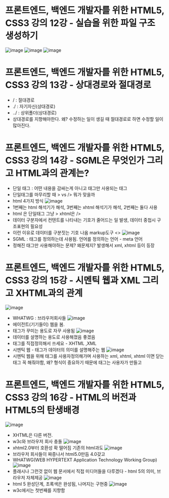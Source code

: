 # 프론트엔드, 백엔드 개발자를 위한 HTML5, CSS3 강의 12강 - 실습을 위한 파일 구조 생성하기
![image](https://user-images.githubusercontent.com/40667871/234008049-b7ca751d-9c51-4ee6-8706-5f02c22fab7c.png)
![image](https://user-images.githubusercontent.com/40667871/234008105-42a19081-1518-4185-9844-3a51b98689c5.png)
![image](https://user-images.githubusercontent.com/40667871/234008357-ba72aa60-bc57-4b95-ac4f-9fdf9b7988e6.png)

# 프론트엔드, 백엔드 개발자를 위한 HTML5, CSS3 강의 13강 - 상대경로와 절대경로
* / : 절대경로
* ./ : 자기자신(상대경로)
* ../ : 상위폴더(상대경로)
* 상대경로를 지향해야한다. 왜? 수정하는 일이 생길 때 절대경로로 하면 수정할 일이 많아진다.

# 프론트엔드, 백엔드 개발자를 위한 HTML5, CSS3 강의 14강 - SGML은 무엇인가 그리고 HTML과의 관계는?
* 단일 태그 : 어떤 내용을 감싸는게 아니고 태그만 사용되는 태그
* 단일태그를 마무리할 때 > vs /> 뭐가 맞을까
* html 4가지 방식
![image](https://user-images.githubusercontent.com/40667871/234016671-bcaff75e-a5e5-4e53-abee-7a676a809fc3.png)
* 1번째는 html 해석기가 해석, 3번째는 xhtml 해석기가 해석, 2번째는 둘다 사용
* html 은 단일태그 그냥 >  xhtml은 />
* 데이터 구분자에서 컨텐트를 나타내는 기호가 줄어드는 일 발생, 데이터 중첩시 구조표현의 필요성
* 이런 이유로 데이터를 구분짓는 기호 나옴 markup도구 <>
![image](https://user-images.githubusercontent.com/40667871/234018113-a70b13c3-18c6-4e8c-b08c-b3f72ccbc977.png)
* SGML : 태그를 정의하는데 사용됨. 언어를 정의하는 언어 - meta 언어
* 정해진 태그만 사용해야하는 문제? 왜문제지? 발생해서 xml, xhtml 등이 등장

# 프론트엔드, 백엔드 개발자를 위한 HTML5, CSS3 강의 15강 - 시멘틱 웹과 XML 그리고 XHTML과의 관계
![image](https://user-images.githubusercontent.com/40667871/234020290-27b9d23a-8e78-4b5b-90f9-2de133799379.png)
* WHATWG : 브라우저회사들
![image](https://user-images.githubusercontent.com/40667871/234020571-30617c09-08bc-4376-bbe9-b8295542b8cf.png)
* 에이전트(기기들이) 웹을 봄. 
* 태그가 꾸미는 용도로 자꾸 사용됨
![image](https://user-images.githubusercontent.com/40667871/234020987-d5174753-87d5-4f8b-be6c-72cb9aaee3ea.png)
* 데이터를 설명하는 용도로 사용해졌음 좋겠음 
* 태그를 직접정의해서 쓰세요 - XHTML ,XML
* 시멘틱 웹 - 태그가 데이터의 의미를 설명해주는 웹
![image](https://user-images.githubusercontent.com/40667871/234021698-6c085d1f-dfe6-4c0a-84d8-5400a5135922.png)
* 시멘틱 웹을 위해 태그를 사용자정의해가며 사용하는 xml, xhtml, xhtml 이면 닫는 태그 꼭 해줘야함, 왜? 형식이 중요하기 때문에 태그는 사용자가 만들고

# 프론트엔드, 백엔드 개발자를 위한 HTML5, CSS3 강의 16강 - HTML의 버전과 HTML5의 탄생배경
![image](https://user-images.githubusercontent.com/40667871/234022654-530b846c-413a-46b5-a12c-9836bdb3d9f4.png)
* XHTML은 다른 버전.
* w3c와 브라우저 회사 충돌
![image](https://user-images.githubusercontent.com/40667871/234022843-6b2e0530-e419-4874-9b61-894a4d78c480.png)
* xhtml2.0부터 호환성 확 떨어짐 기존의 html과도
![image](https://user-images.githubusercontent.com/40667871/234023208-e7763303-fab3-462b-8c7f-47f59d378b7c.png)
* 브라우저 회사들이 짜증나서 html5.0만듬 4.0갖고
* WHATWG(WEB HYPERTEXT Application Technology Working Group)
![image](https://user-images.githubusercontent.com/40667871/234023737-2fc025d4-454f-42e1-b194-3342a39fa65c.png)
* 플래시나 그런것 없이 웹 문서에서 직접 미디어들을 다루겠다 - html 5의 의미, 브라우저 자체제공
![image](https://user-images.githubusercontent.com/40667871/234024143-05e32c21-41d1-4c6d-b5a8-5c6356f66d45.png)
* html 5 완성단계, 초록색은 완성됨, 나머지는 구현중
![image](https://user-images.githubusercontent.com/40667871/234024411-35a50595-6894-4235-a6f5-74cd7f0a4790.png)
* w3c에서는 첫번째를 지향함


